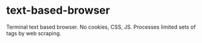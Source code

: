 # text-based-browser
Terminal text based browser.
No cookies, CSS, JS.
Processes limited sets of tags by web scraping.
